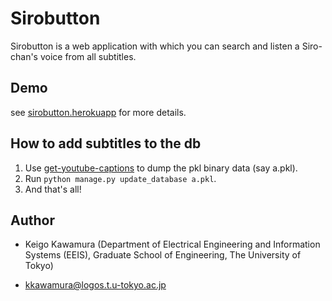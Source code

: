 Sirobutton
====

Sirobutton is a web application with which you can search and listen a Siro-chan's voice from all subtitles.

## Demo

see [sirobutton.herokuapp](https://sirobutton.herokuapp.com/) for more details.

## How to add subtitles to the db

1. Use [get-youtube-captions](https://github.com/KKawamura1/get-youtube-captions) to dump the pkl binary data (say a.pkl).
2. Run `python manage.py update_database a.pkl`.
3. And that's all!

## Author

- Keigo Kawamura (Department of Electrical Engineering and Information Systems (EEIS), Graduate School of Engineering, The University of Tokyo)

 - kkawamura@logos.t.u-tokyo.ac.jp
